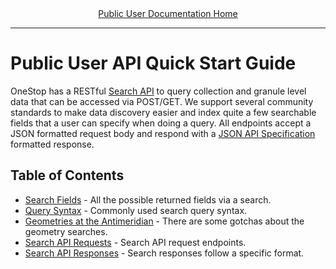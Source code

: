 <div align="center"><a href="/onestop/public-user">Public User Documentation Home</a></div>
<hr>

# Public User API Quick Start Guide

OneStop has a RESTful [Search API](/onestop/api) to query collection and granule level data that can be accessed via POST/GET. We support several community standards to make data discovery easier and index quite a few searchable fields that a user can specify when doing a query. All endpoints accept a JSON formatted request body and respond with a [JSON API Specification](http://jsonapi.org/) formatted response.

## Table of Contents

- [Search Fields](/onestop/api/search-fields) - All the possible returned fields via a search.
- [Query Syntax](/onestop/api/search-query-syntax) - Commonly used search query syntax.
- [Geometries at the Antimeridian](/onestop/public-user/api/antimeridian) - There are some gotchas about the geometry searches.
- [Search API Requests](/onestop/api/search-requests) - Search API request endpoints.
- [Search API Responses](/onestop/api/search-responses) - Search responses follow a specific format.
